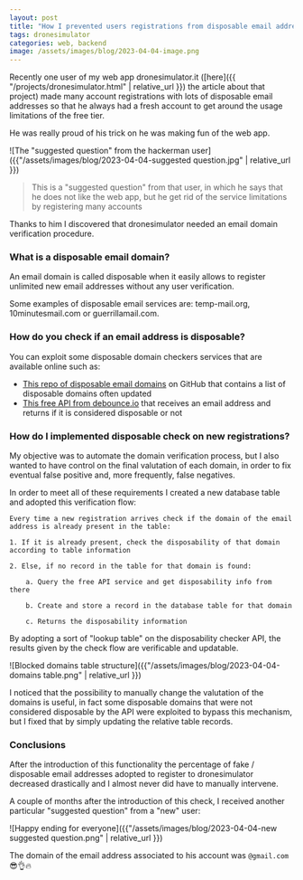 ```yaml
---
layout: post
title: "How I prevented users registrations from disposable email addresses"
tags: dronesimulator
categories: web, backend
image: /assets/images/blog/2023-04-04-image.png
---
```


Recently one user of my web app dronesimulator.it ([here]({{ "/projects/dronesimulator.html" | relative_url }}) the article about that project) made many account registrations with lots of disposable email addresses so that he always had a fresh account to get around the usage limitations of the free tier.

He was really proud of his trick on he was making fun of the web app.

![The "suggested question" from the hackerman user]({{"/assets/images/blog/2023-04-04-suggested question.jpg" | relative_url }})

>This is a "suggested question" from that user, in which he says that he does not like the web app, but he get rid of the service limitations by registering many accounts


Thanks to him I discovered that dronesimulator needed an email domain verification procedure.

### What is a disposable email domain?

An email domain is called disposable when it easily allows to register unlimited new email addresses without any user verification.

Some examples of disposable email services are: temp-mail.org, 10minutesmail.com or guerrillamail.com.

### How do you check if an email address is disposable?

You can exploit some disposable domain checkers services that are available online such as:

- [This repo of disposable email domains](https://github.com/disposable-email-domains/disposable-email-domains) on GitHub that contains a list of disposable domains often updated
- [This free API from debounce.io](https://debounce.io/free-disposable-check-api/) that receives an email address and returns if it is considered disposable or not

### How do I implemented disposable check on new registrations?

My objective was to automate the domain verification process, but I also wanted to have control on the final valutation of each domain, in order to fix eventual false positive and, more frequently, false negatives.

In order to meet all of these requirements I created a new database table and adopted this verification flow:

```
Every time a new registration arrives check if the domain of the email address is already present in the table:

1. If it is already present, check the disposability of that domain according to table information

2. Else, if no record in the table for that domain is found:

    a. Query the free API service and get disposability info from there

    b. Create and store a record in the database table for that domain

    c. Returns the disposability information

```

By adopting a sort of "lookup table" on the disposability checker API, the results given by the check flow are verificable and updatable.

![Blocked domains table structure]({{"/assets/images/blog/2023-04-04-domains table.png" | relative_url }})

I noticed that the possibility to manually change the valutation of the domains is useful, in fact some disposable domains that were not considered disposable by the API were exploited to bypass this mechanism, but I fixed that by simply updating the relative table records.

### Conclusions

After the introduction of this functionality the percentage of fake / disposable email addresses adopted to register to dronesimulator decreased drastically and I almost never did have to manually intervene.


A couple of months after the introduction of this check, I received another particular "suggested question" from a "new" user:

![Happy ending for everyone]({{"/assets/images/blog/2023-04-04-new suggested question.png" | relative_url }})

The domain of the email address associated to his account was `@gmail.com` 😎👌🔥